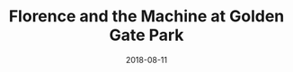 ---
date: '2018-08-11'
artist: Florence and the Machine
festival: Outside Lands
venue: Golden Gate Park
city: San Francisco
state: CA
country: USA
price: free
solo: 'No'
title: Florence and the Machine at Golden Gate Park
slug: 2018-08-11-florence-and-the-machine
cover: ''
genre: ''
category: show
tags:
  - free show
created: 02/15/2019
artists:
  - Florence and the Machine
openers: []
---